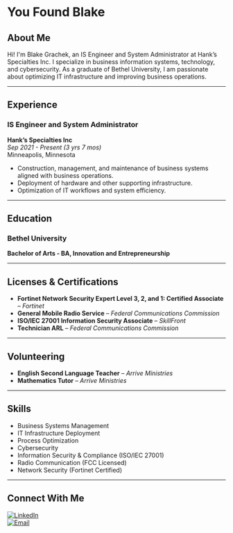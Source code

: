 # You Found Blake

## About Me
Hi! I'm Blake Grachek, an IS Engineer and System Administrator at Hank’s Specialties Inc. I specialize in business information systems, technology, and cybersecurity. As a graduate of Bethel University, I am passionate about optimizing IT infrastructure and improving business operations.

---

## Experience
### IS Engineer and System Administrator  
**Hank’s Specialties Inc**  
*Sep 2021 - Present (3 yrs 7 mos)*  
Minneapolis, Minnesota  
- Construction, management, and maintenance of business systems aligned with business operations.  
- Deployment of hardware and other supporting infrastructure.  
- Optimization of IT workflows and system efficiency.  

---

## Education
### Bethel University  
**Bachelor of Arts - BA, Innovation and Entrepreneurship**  

---

## Licenses & Certifications
- **Fortinet Network Security Expert Level 3, 2, and 1: Certified Associate** – *Fortinet*  
- **General Mobile Radio Service** – *Federal Communications Commission*  
- **ISO/IEC 27001 Information Security Associate** – *SkillFront*  
- **Technician ARL** – *Federal Communications Commission*  

---

## Volunteering
- **English Second Language Teacher** – *Arrive Ministries*  
- **Mathematics Tutor** – *Arrive Ministries*  

---

## Skills
- Business Systems Management  
- IT Infrastructure Deployment  
- Process Optimization  
- Cybersecurity  
- Information Security & Compliance (ISO/IEC 27001)  
- Radio Communication (FCC Licensed)  
- Network Security (Fortinet Certified)  

---

## Connect With Me
[![LinkedIn](https://img.shields.io/badge/LinkedIn-0A66C2?style=for-the-badge&logo=linkedin&logoColor=white)](https://www.linkedin.com/in/blakegrachek/)  
[![Email](https://img.shields.io/badge/Email-D14836?style=for-the-badge&logo=gmail&logoColor=white)](mailto:b.m.grachek@gmail.com)
